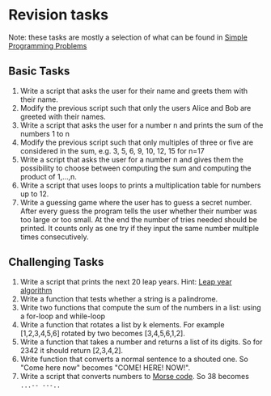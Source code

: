# Revision tasks

Note: these tasks are mostly a selection of what can be found in [Simple Programming Problems](https://adriann.github.io/programming_problems.html)

## Basic Tasks
1. Write a script that asks the user for their name and greets them with their name.
1. Modify the previous script such that only the users Alice and Bob are greeted with their names.
1. Write a script that asks the user for a number n and prints the sum of the numbers 1 to n
1. Modify the previous script such that only multiples of three or five are considered in the sum, e.g. 3, 5, 6, 9, 10, 12, 15 for n=17
1. Write a script that asks the user for a number n and gives them the possibility to choose between computing the sum and computing the product of 1,…,n.
1. Write a script that uses loops to prints a multiplication table for numbers up to 12.
1. Write a guessing game where the user has to guess a secret number. After every guess the program tells the user whether their number was too large or too small. At the end the number of tries needed should be printed. It counts only as one try if they input the same number multiple times consecutively.

## Challenging Tasks
1. Write a script that prints the next 20 leap years. Hint: [Leap year algorithm](https://www.javatpoint.com/python-check-leap-year)
1. Write a function that tests whether a string is a palindrome.
1. Write two functions that compute the sum of the numbers in a list: using a for-loop and  while-loop
1. Write a function that rotates a list by k elements. For example [1,2,3,4,5,6] rotated by two becomes [3,4,5,6,1,2]. 
1. Write a function that takes a number and returns a list of its digits. So for 2342 it should return [2,3,4,2].
1. Write function that converts a normal sentence to a shouted one. So "Come here now" becomes "COME! HERE! NOW!".
1. Write a script that converts numbers to [Morse code](https://morsecode.world/international/translator.html). So 38 becomes ```...-- ---..```
